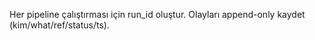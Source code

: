 ﻿Her pipeline çalıştırması için run_id oluştur. Olayları append-only kaydet (kim/what/ref/status/ts).
